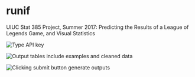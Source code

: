 # runif
UIUC Stat 385 Project, Summer 2017: Predicting the Results of a League of Legends Game, and Visual Statistics


![Type API key](https://github.com/terryhahm/LeagueOfLegendRShinyApp/master/Shiny_output1.png)

![Output tables include examples and cleaned data](https://github.com/terryhahm/LeagueOfLegendRShinyApp/master/Shiny_output2.png)

![Clicking submit button generate outputs](https://github.com/terryhahm/LeagueOfLegendRShinyApp/master/Shiny_output3.png)

